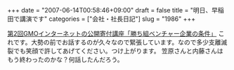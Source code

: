 +++
date = "2007-06-14T00:58:46+09:00"
draft = false
title = "明日、早稲田で講演です"
categories = ["会社・社長日記"]
slug = "1986"
+++

<a href="http://www.gits.waseda.ac.jp/GITS/index_jp.php?ID=00&href=news/jp_news11.html" target="_blank">第2回GMOインターネットの公開寄付講座「勝ち組ベンチャー企業の条件」</a>
これです。大勢の前でお話するのが久々なので緊張しています。なので多少支離滅裂でも笑顔で許してあげてください。つけ上がります。
笠原さんと内藤さんはもう終わったのかな？何話したんだろう。
